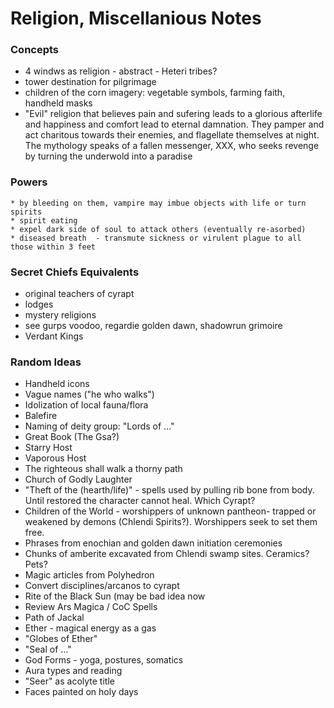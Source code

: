 # Religion, Miscellanious Notes

### Concepts
* 4 windws as religion - abstract - Heteri tribes?
* tower destination for pilgrimage
* children of the corn imagery: vegetable symbols, farming faith, handheld masks
* "Evil" religion that believes pain and sufering leads to a glorious afterlife and happiness and comfort lead to eternal damnation.  They pamper and act charitous towards their enemies, and flagellate themselves at night. The mythology speaks of a fallen messenger, XXX, who seeks revenge by turning the underwold into a paradise

### Powers
    * by bleeding on them, vampire may imbue objects with life or turn spirits
    * spirit eating
    * expel dark side of soul to attack others (eventually re-asorbed)
    * diseased breath  - transmute sickness or virulent plague to all those within 3 feet

### Secret Chiefs Equivalents 
* original teachers of cyrapt
* lodges
* mystery religions
* see gurps voodoo, regardie golden dawn, shadowrun grimoire
* Verdant Kings

### Random Ideas
* Handheld icons
* Vague names ("he who walks")
* Idolization of local fauna/flora
* Balefire
* Naming of deity group: "Lords of ..."
* Great Book (The Gsa?)
* Starry Host
* Vaporous Host
* The righteous shall walk a thorny path
* Church of Godly Laughter
* "Theft of the (hearth/life)" - spells used by pulling rib bone from body.  Until restored the character cannot heal. Which Cyrapt?
* Children of the World - worshippers of unknown pantheon- trapped or weakened by demons (Chlendi Spirits?).  Worshippers seek to set them free.
* Phrases from enochian and golden dawn initiation ceremonies
* Chunks of amberite excavated from Chlendi swamp sites.  Ceramics? Pets?
* Magic articles from Polyhedron
* Convert disciplines/arcanos to cyrapt
* Rite of the Black Sun (may be bad idea now
* Review Ars Magica / CoC Spells
* Path of Jackal
* Ether - magical energy as a gas
* "Globes of Ether"
* "Seal of ..."
* God Forms - yoga, postures, somatics
* Aura types and reading
* "Seer" as acolyte title
* Faces painted on holy days